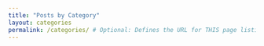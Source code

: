 ```yaml
---
title: "Posts by Category"
layout: categories
permalink: /categories/ # Optional: Defines the URL for THIS page listing all categories
---
```

